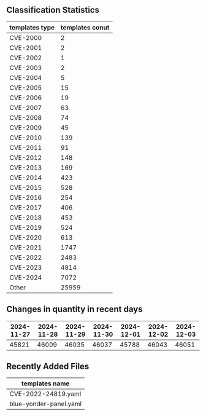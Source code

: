 ## Classification Statistics
| templates type | templates conut | 
| --- | --- |
| CVE-2000 | 2 |
| CVE-2001 | 2 |
| CVE-2002 | 1 |
| CVE-2003 | 2 |
| CVE-2004 | 5 |
| CVE-2005 | 15 |
| CVE-2006 | 19 |
| CVE-2007 | 63 |
| CVE-2008 | 74 |
| CVE-2009 | 45 |
| CVE-2010 | 139 |
| CVE-2011 | 91 |
| CVE-2012 | 148 |
| CVE-2013 | 169 |
| CVE-2014 | 423 |
| CVE-2015 | 528 |
| CVE-2016 | 254 |
| CVE-2017 | 406 |
| CVE-2018 | 453 |
| CVE-2019 | 524 |
| CVE-2020 | 613 |
| CVE-2021 | 1747 |
| CVE-2022 | 2483 |
| CVE-2023 | 4814 |
| CVE-2024 | 7072 |
| Other | 25959 |
## Changes in quantity in recent days
|2024-11-27 | 2024-11-28 | 2024-11-29 | 2024-11-30 | 2024-12-01 | 2024-12-02 | 2024-12-03|
|--- | ------ | ------ | ------ | ------ | ------ | ---|
|45821 | 46009 | 46035 | 46037 | 45788 | 46043 | 46051|
## Recently Added Files
| templates name | 
| --- |
| CVE-2022-24819.yaml |
| blue-yonder-panel.yaml |
